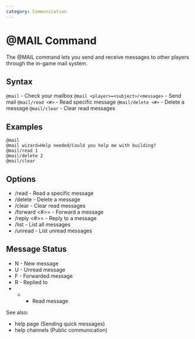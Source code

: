 ```yaml
---
category: Communication
---
```

# @MAIL Command

The @MAIL command lets you send and receive messages to other players through the in-game mail system.

## Syntax
`@mail` - Check your mailbox
`@mail <player>=<subject>/<message>` - Send mail
`@mail/read <#>` - Read specific message
`@mail/delete <#>` - Delete a message
`@mail/clear` - Clear read messages

## Examples
```
@mail
@mail wizard=Help needed/Could you help me with building?
@mail/read 1
@mail/delete 2
@mail/clear
```

## Options
* /read - Read a specific message
* /delete - Delete a message
* /clear - Clear read messages
* /forward <#>=<player> - Forward a message
* /reply <#>=<message> - Reply to a message
* /list - List all messages
* /unread - List unread messages

## Message Status
* N - New message
* U - Unread message
* F - Forwarded message
* R - Replied to
* - - Read message

See also:
- help page (Sending quick messages)
- help channels (Public communication)
